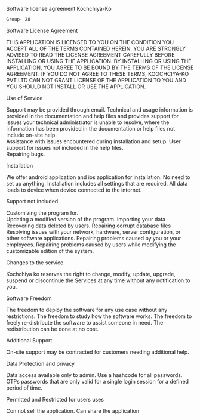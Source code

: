 Software license agreement
  Kochchiya-Ko

	Group- 28

Software License Agreement 

THIS APPLICATION IS LICENSED TO YOU ON THE CONDITION YOU ACCEPT ALL OF THE TERMS CONTAINED HEREIN. YOU ARE STRONGLY ADVISED TO READ THE LICENSE AGREEMENT CAREFULLY BEFORE INSTALLING OR USING THE APPLICATION. BY INSTALLING OR USING THE APPLICATION, YOU AGREE TO BE BOUND BY THE TERMS OF THE LICENSE AGREEMENT. IF YOU DO NOT AGREE TO THESE TERMS, KOOCHCIYA-KO PVT LTD CAN NOT GRANT LICENSE OF THE APPLICATION TO YOU AND YOU SHOULD NOT INSTALL OR USE THE APPLICATION. 


Use of Service

Support may be provided through email. 
 Technical and usage information is provided in the documentation and help files and  provides support for issues your technical administrator is unable to resolve, where the information has  been provided in the documentation or help files not include on-site help.  
Assistance with issues encountered during installation and setup.  User support for issues not included in the help files.  
 Repairing bugs. 


Installation 

We offer android application and ios application for installation. No need to set up anything. Installation includes all settings that are required. All data loads to device when device connected to the internet.

Support not included

Customizing the program for.  
Updating a modified  version of the program. 
Importing your data
Recovering data deleted by users. 
Repairing corrupt database files   
Resolving issues with your network, hardware, server configuration, or other software applications. 
Repairing problems caused by you or your employees.
Repairing problems caused by users while modifying the customizable edition of the system.


Changes to the service

Kochchiya ko reserves the right to change, modify, update, upgrade, suspend or discontinue the Services at any time without any notification to you. 

Software Freedom

The freedom to deploy the software for any use case without any restrictions.
The freedom to study how the software works.
The freedom to freely re-distribute the software to assist someone in need. The redistribution can be done at no cost.
 
Additional Support  

On-site support may be contracted for customers needing additional help.

Data Protection and privacy

Data access available only to admin.
Use a hashcode  for all passwords.
OTPs  passwords that are only valid for a single login session for a defined period of time.


Permitted and Restricted for users uses 

Con not sell the application.
Can share the application 


